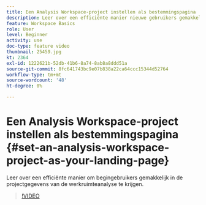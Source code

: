 ```yaml
---
title: Een Analysis Workspace-project instellen als bestemmingspagina
description: Leer over een efficiënte manier nieuwe gebruikers gemakkelijk in werkruimte de projectgegevens van de analyse
feature: Workspace Basics
role: User
level: Beginner
activity: use
doc-type: feature video
thumbnail: 25459.jpg
kt: 2364
exl-id: 1222621b-52db-41b6-8a74-8ab8a8ddd51a
source-git-commit: 8fc641743bc9e07b838a22ca64ccc15344d52764
workflow-type: tm+mt
source-wordcount: '48'
ht-degree: 0%

---
```


# Een Analysis Workspace-project instellen als bestemmingspagina {#set-an-analysis-workspace-project-as-your-landing-page}

Leer over een efficiënte manier om begingebruikers gemakkelijk in de projectgegevens van de werkruimteanalyse te krijgen.

>[!VIDEO](https://video.tv.adobe.com/v/25459/?quality=12&learn=on)
